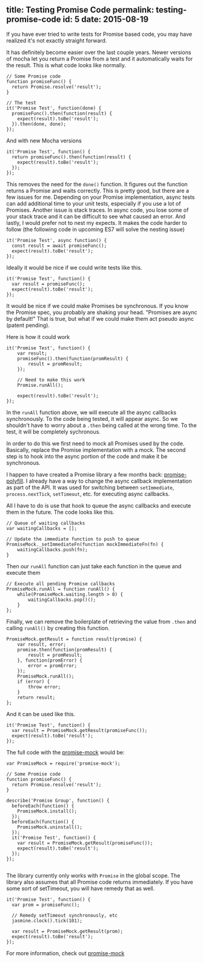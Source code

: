 title: Testing Promise Code
permalink: testing-promise-code
id: 5
date: 2015-08-19
---

If you have ever tried to write tests for Promise based code, you may have realized it's not exactly straight forward.
<!-- more -->
It has definitely become easier over the last couple years. Newer versions of mocha let you return a Promise from a test and it automatically waits for the result. This is what code looks like normally.


<pre><code class="javascript">// Some Promise code
function promiseFunc() {
  return Promise.resolve('result');
}

// The test
it('Promise Test', function(done) {
  promiseFunc().then(function(result) {
    expect(result).toBe('result');
  }).then(done, done);
});
</code></pre>

And with new Mocha versions
<pre><code class="javascript">it('Promise Test', function() {
  return promiseFunc().then(function(result) {
    expect(result).toBe('result');
  });
});
</code></pre>

This removes the need for the `done()` function. It figures out the function returns a Promise and waits correctly. This is pretty good, but there are a few issues for me. Depending on your Promise implementation, async tests can add additional time to your unit tests, especially if you use a lot of Promises. Another issue is stack traces. In async code, you lose some of your stack trace and it can be difficult to see what caused an error. And lastly, I would prefer not to nest my expects. It makes the code harder to follow (the following code in upcoming ES7 will solve the nesting issue)

<pre><code class="javascript">it('Promise Test', async function() {
  const result = await promiseFunc();
  expect(result).toBe('result');
});
</code></pre>

Ideally it would be nice if we could write tests like this.
<pre><code class="javascript">it('Promise Test', function() {
  var result = promiseFunc();
  expect(result).toBe('result');
});
</code></pre>
It would be nice if we could make Promises be synchronous. If you know the Promise spec, you probably are shaking your head. "Promises are async by default!" That is true, but what if we could make them act pseudo async (patent pending).

Here is how it could work
<pre><code class="javascript">it('Promise Test', function() {
	var result;
	promiseFunc().then(function(promResult) {
		result = promResult;
	});

	// Need to make this work
	Promise.runAll();

	expect(result).toBe('result');
});
</code></pre>

In the `runAll` function above, we will execute all the async callbacks synchronously. To the code being tested, it will appear async. So we shouldn't have to worry about a `.then` being called at the wrong time. To the test, it will be completely sychronous.

In order to do this we first need to mock all Promises used by the code. Basically, replace the Promise implementation with a mock. The second step is to hook into the async portion of the code and make it be synchronous.

I happen to have created a Promise library a few months back: [promise-polyfill](https://github.com/taylorhakes/promise-polyfill). I already have a way to change the async callback implementation as part of the API. It was used for switching between `setImmediate`, `process.nextTick`, `setTimeout`, etc. for executing async callbacks.

All I have to do is use that hook to queue the async callbacks and execute them in the future. The code looks like this.

<pre><code class="javascript">// Queue of waiting callbacks
var waitingCallbacks = [];

// Update the immediate function to push to queue
PromiseMock._setImmediateFn(function mockImmediateFn(fn) {
	waitingCallbacks.push(fn);
}
</code></pre>
Then our `runAll` function can just take each function in the queue and execute them
<pre><code class="javascript">// Execute all pending Promise callbacks
PromiseMock.runAll = function runAll() {
	while(PromiseMock.waiting.length > 0) {
		waitingCallbacks.pop()();
	}
};
</code></pre>

Finally, we can remove the boilerplate of retrieving the value from `.then` and calling `runAll()` by creating this function.
<pre><code class="javascript">PromiseMock.getResult = function result(promise) {
	var result, error;
	promise.then(function(promResult) {
		result = promResult;
	}, function(promError) {
		error = promError;
	});
	PromiseMock.runAll();
	if (error) {
		throw error;
	}
	return result;
};
</code></pre>
And it can be used like this.
<pre><code class="javascript">it('Promise Test', function() {
  var result = PromiseMock.getResult(promiseFunc());
  expect(result).toBe('result');
});
</code></pre>

The full code with the [promise-mock](https://github.com/taylorhakes/promise-mock) would be:
<pre><code class="javascript">var PromiseMock = require('promise-mock');

// Some Promise code
function promiseFunc() {
  return Promise.resolve('result');
}

describe('Promise Group', function() {
  beforeEach(function() {
    PromiseMock.install();
  });
  beforeEach(function() {
    PromiseMock.uninstall();
  });
  it('Promise Test', function() {
    var result = PromiseMock.getResult(promiseFunc());
    expect(result).toBe('result');
  });
});

</code></pre>

The library currently only works with `Promise` in the global scope. The library also assumes that all Promise code returns immediately. If you have some sort of setTimeout, you will have remedy that as well.

<pre><code class="javascript">it('Promise Test', function() {
  var prom = promiseFunc();

  // Remedy setTimeout synchronously, etc
  jasmine.clock().tick(101);

  var result = PromiseMock.getResult(prom);
  expect(result).toBe('result');
});
</code></pre>

For more information, check out [promise-mock](https://github.com/taylorhakes/promise-mock)
